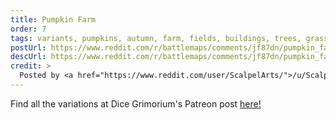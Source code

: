 ```yaml
---
title: Pumpkin Farm
order: 7
tags: variants, pumpkins, autumn, farm, fields, buildings, trees, grass, day, variant:night, variant:propless, variant:alternate-colors, artist:dicegrimorium
postUrl: https://www.reddit.com/r/battlemaps/comments/jf87dn/pumpkin_farm_battle_map_23x30/
descUrl: https://www.reddit.com/r/battlemaps/comments/jf87dn/pumpkin_farm_battle_map_23x30/g9iq30y/
credit: >
  Posted by <a href="https://www.reddit.com/user/ScalpelArts/">/u/ScalpelArts</a> to <a href="https://www.reddit.com/r/battlemaps/">/r/battlemaps</a> in Oct, 2020. <br/> Please support the artist on <a href="https://www.patreon.com/dicegrimorium">Patreon</a> and follow them on <a href="https://www.instagram.com/dicegrimorium/">Instagram</a>, <a href="https://twitter.com/DiceGrimorium">Twitter</a>
---
```

Find all the variations at Dice Grimorium's Patreon post <a href="https://www.patreon.com/posts/pumpkin-farm-42985810" title="Pumpkin Farm on Dice Grimorium's Patreon">here!</a>
